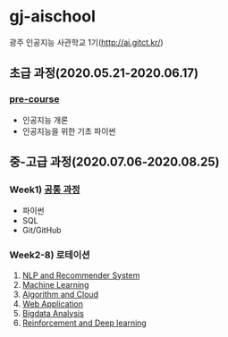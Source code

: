 # gj-aischool
광주 인공지능 사관학교 1기(http://ai.gitct.kr/)

## 초급 과정(2020.05.21-2020.06.17)
### [pre-course](./0_PreCourse)
- 인공지능 개론
- 인공지능을 위한 기초 파이썬


## 중-고급 과정(2020.07.06-2020.08.25)
### Week1) [공통 과정](./1_General)
- 파이썬
- SQL
- Git/GitHub

### Week2-8) 로테이션
1. [NLP and Recommender System](./2_NLP_and_Recommender_System)
2. [Machine Learning](./2_Machine_Learning)
3. [Algorithm and Cloud](./2_Algorithm_and_Cloud)
4. [Web Application](./2_Web_Application)
5. [Bigdata Analysis](./2_Bigdata_Analysis)
6. [Reinforcement and Deep learning](./2_Reinforcement_learning_and_Deep_learning)
